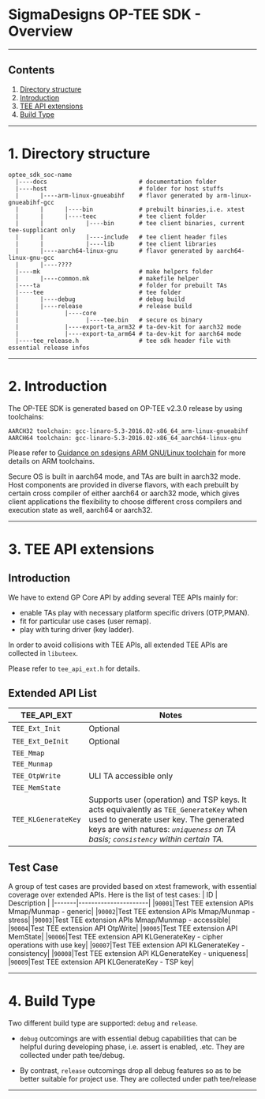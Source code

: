 # SigmaDesigns OP-TEE SDK  - Overview

---
## Contents

1.  [Directory structure](#1-Directory-structure)
2.  [Introduction](#2-Introduction)
3.  [TEE API extensions](#3-TEE-internal-API-extensions)
4.  [Build Type](#4-Build-Type)

---
# 1. Directory structure

    optee_sdk_soc-name
      |----docs                          # documentation folder
      |----host                          # folder for host stuffs
      |      |----arm-linux-gnueabihf    # flavor generated by arm-linux-gnueabihf-gcc
      |      |      |----bin             # prebuilt binaries,i.e. xtest
      |      |      |----teec            # tee client folder
      |      |            |----bin       # tee client binaries, current tee-supplicant only
      |      |            |----include   # tee client header files
      |      |            |----lib       # tee client libraries
      |      |----aarch64-linux-gnu      # flavor generated by aarch64-linux-gnu-gcc
      |      |----????
      |----mk                            # make helpers folder
      |      |----common.mk              # makefile helper
      |----ta                            # folder for prebuilt TAs
      |----tee                           # tee folder
      |      |----debug                  # debug build
      |      |----release                # release build
      |             |----core
      |                   |----tee.bin   # secure os binary
      |             |----export-ta_arm32 # ta-dev-kit for aarch32 mode
      |             |----export-ta_arm64 # ta-dev-kit for aarch64 mode
      |----tee_release.h                 # tee sdk header file with essential release infos

---
# 2. Introduction

The OP-TEE SDK is generated based on OP-TEE v2.3.0 release by using toolchains:

    AARCH32 toolchain: gcc-linaro-5.3-2016.02-x86_64_arm-linux-gnueabihf
    AARCH64 toolchain: gcc-linaro-5.3-2016.02-x86_64_aarch64-linux-gnu

Please refer to [Guidance on sdesigns ARM GNU/Linux toolchain](http://avenue.sdesigns.com/depts/RD/Teams/DTV/Wiki/Guidance%20on%20sdesigns%20ARM%20GNU%20Linux%20toolchain.aspx) for more details on ARM toolchains.

Secure OS is built in aarch64 mode, and TAs are built in aarch32 mode.
Host components are provided in diverse flavors, with each prebuilt by certain cross compiler of either aarch64
or aarch32 mode, which gives client applications the flexibility to choose different cross compilers and
execution state as well, aarch64 or aarch32. 

---
# 3. TEE API extensions

## Introduction

We have to extend GP Core API by adding several TEE APIs mainly for:
* enable TAs play with necessary platform specific drivers (OTP,PMAN).
* fit for particular use cases (user remap).
* play with turing driver (key ladder).

In order to avoid collisions with TEE APIs, all extended TEE APIs are collected in `libuteex`.

Please refer to `tee_api_ext.h` for details.

## Extended API List
|TEE_API_EXT| Notes |
|-------|----------------------|
|`TEE_Ext_Init`|Optional|
|`TEE_Ext_DeInit`|Optional|
|`TEE_Mmap`||
|`TEE_Munmap`||
|`TEE_OtpWrite`|ULI TA accessible only|
|`TEE_MemState`||
|`TEE_KLGenerateKey`|Supports user (operation) and TSP keys. It acts equivalently as `TEE_GenerateKey` when used to generate user key. The generated keys are with natures: *`uniqueness` on TA basis;* *`consistency` within certain TA.*|

## Test Case
A group of test cases are provided based on xtest framework, with essential coverage over extended APIs.
Here is the list of test cases:
| ID | Description |
|-------|----------------------|
|`90001`|Test TEE extension APIs Mmap/Munmap - generic|
|`90002`|Test TEE extension APIs Mmap/Munmap - stress|
|`90003`|Test TEE extension APIs Mmap/Munmap - accessible|
|`90004`|Test TEE extension API OtpWrite|
|`90005`|Test TEE extension API MemState|
|`90006`|Test TEE extension API KLGenerateKey - cipher operations with use key|
|`90007`|Test TEE extension API KLGenerateKey - consistency|
|`90008`|Test TEE extension API KLGenerateKey - uniqueness|
|`90009`|Test TEE extension API KLGenerateKey - TSP key|

---
# 4. Build Type
Two different build type are supported: `debug` and `release`.

- `debug` outcomings are with essential debug capabilities that can be helpful during developing phase, i.e. assert is enabled, .etc. They are collected under path tee/debug.

- By contrast, `release` outcomings drop all debug features so as to be better suitable for project use. They are collected under path tee/release

---
